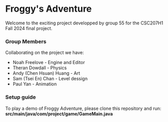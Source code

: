# Froggy's Adventure

Welcome to the exciting project developped by group 55 for the CSC207H1 Fall 2024 final project.

### Group Members
Collaborating on the project we have:
* Noah Freelove - Engine and Editor
* Theran Dowdall - Physics
* Andy (Chen Hsuan) Huang - Art
* Sam (Tsei En) Chan - Level dessign
* Paul Yan - Animation

### Setup guide
To play a demo of Froggy Adventure, please clone this repository and run:<br> **src/main/java/com/project/game/GameMain.java**

